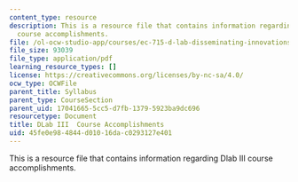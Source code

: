 ```yaml
---
content_type: resource
description: This is a resource file that contains information regarding Dlab III
  course accomplishments.
file: /ol-ocw-studio-app/courses/ec-715-d-lab-disseminating-innovations-for-the-common-good-spring-2007/45fe0e984844d01016dac0293127e401_MITEC_715S07_06_review.pdf
file_size: 93039
file_type: application/pdf
learning_resource_types: []
license: https://creativecommons.org/licenses/by-nc-sa/4.0/
ocw_type: OCWFile
parent_title: Syllabus
parent_type: CourseSection
parent_uid: 17041665-5cc5-d7fb-1379-5923ba9dc696
resourcetype: Document
title: DLab III  Course Accomplishments
uid: 45fe0e98-4844-d010-16da-c0293127e401
---
```

This is a resource file that contains information regarding Dlab III course accomplishments.